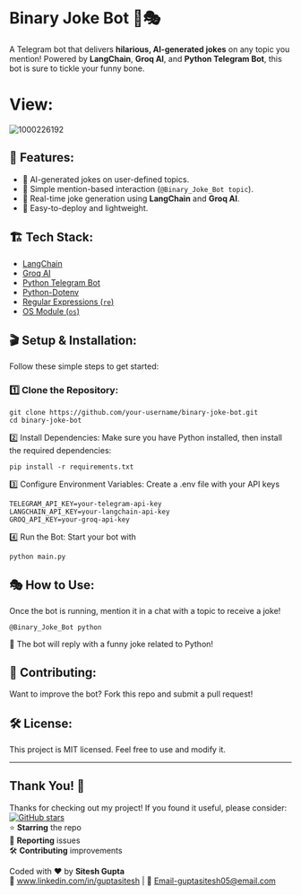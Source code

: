 # Binary Joke Bot 🤖🎭

A Telegram bot that delivers **hilarious, AI-generated jokes** on any topic you mention! Powered by **LangChain**, **Groq AI**, and **Python Telegram Bot**, this bot is sure to tickle your funny bone. 

# View:
![1000226192](https://github.com/user-attachments/assets/26c50228-4149-433b-bf9a-d9e10a5bf212)

## 🚀 Features:
- 🤖 AI-generated jokes on user-defined topics.
- 📝 Simple mention-based interaction (`@Binary_Joke_Bot topic`).
- 🔄 Real-time joke generation using **LangChain** and **Groq AI**.
- 🎯 Easy-to-deploy and lightweight.

## 🏗️ Tech Stack:
- [LangChain](https://python.langchain.com/)
- [Groq AI](https://groq.com/)
- [Python Telegram Bot](https://python-telegram-bot.readthedocs.io/)
- [Python-Dotenv](https://pypi.org/project/python-dotenv/)
- [Regular Expressions (`re`)](https://docs.python.org/3/library/re.html)
- [OS Module (`os`)](https://docs.python.org/3/library/os.html)

## 🎬 Setup & Installation:
Follow these simple steps to get started:

### 1️⃣ Clone the Repository:
```
git clone https://github.com/your-username/binary-joke-bot.git
cd binary-joke-bot
```
2️⃣ Install Dependencies:
Make sure you have Python installed, then install the required dependencies:
```
pip install -r requirements.txt
```
3️⃣ Configure Environment Variables:
Create a .env file with your API keys
```
TELEGRAM_API_KEY=your-telegram-api-key
LANGCHAIN_API_KEY=your-langchain-api-key
GROQ_API_KEY=your-groq-api-key
```
4️⃣ Run the Bot:
Start your bot with
```
python main.py
```
## 🎭 How to Use:
Once the bot is running, mention it in a chat with a topic to receive a joke!
```
@Binary_Joke_Bot python
```
📌 The bot will reply with a funny joke related to Python!
## 🔗 Contributing:
Want to improve the bot? Fork this repo and submit a pull request!
## 🛠️ License:
This project is MIT licensed. Feel free to use and modify it.

------------------------------------------
## Thank You! 💙

Thanks for checking out my project! If you found it useful, please consider:  
[![GitHub stars](https://github.com/Siteshgupta123/elegram-Joke-Bot/)](https://github.com/Siteshgupta123)  
⭐ **Starring** the repo  
🐛 **Reporting** issues  
🛠 **Contributing** improvements  

Coded with ❤️ by **Sitesh Gupta**  
🔗 www.linkedin.com/in/guptasitesh | 💌 Email-guptasitesh05@email.com
